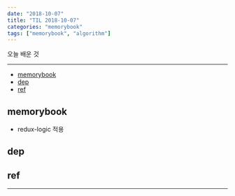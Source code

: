 ```yaml
---
date: "2018-10-07"
title: "TIL 2018-10-07"
categories: "memorybook"
tags: ["memorybook", "algorithm"]
---
```


오늘 배운 것

----------

- [memorybook](#memorybook)
- [dep](#dep)
- [ref](#ref)

## memorybook

- redux-logic 적용

## dep

## ref

----------
